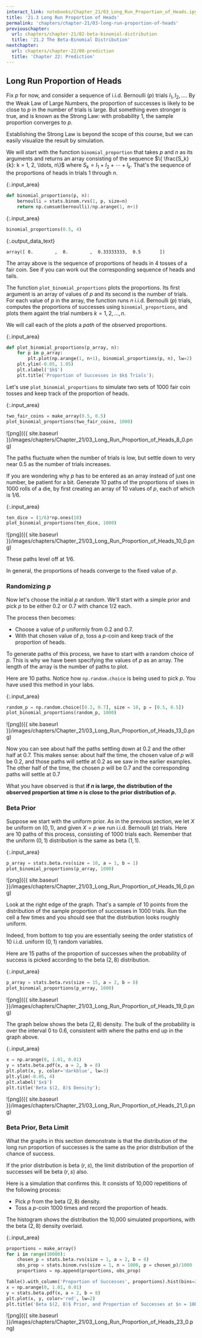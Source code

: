 ```yaml
---
interact_link: notebooks/Chapter_21/03_Long_Run_Proportion_of_Heads.ipynb
title: '21.3 Long Run Proportion of Heads'
permalink: 'chapters/chapter-21/03-long-run-proportion-of-heads'
previouschapter:
  url: chapters/chapter-21/02-beta-binomial-distribution
  title: '21.2 The Beta-Binomial Distribution'
nextchapter:
  url: chapters/chapter-22/00-prediction
  title: 'Chapter 22: Prediction'
---
```


## Long Run Proportion of Heads

Fix $p$ for now, and consider a sequence of i.i.d. Bernoulli $(p)$ trials $I_1, I_2, \ldots$. By the Weak Law of Large Numbers, the proportion of successes is likely to be close to $p$ in the number of trials is large. But something even stronger is true, and is known as the Strong Law: with probability 1, the sample proportion converges to $p$. 

Establishing the Strong Law is beyond the scope of this course, but we can easily visualize the result by simulation. 

We will start with the function `binomial_proportion` that takes $p$ and $n$ as its arguments and returns an array consisting of the sequence $\{ \frac{S_k}{k}: k = 1, 2, \ldots, n\}$ where $S_k = I_1 + I_2 + \cdots + I_k$. That's the sequence of the proportions of heads in trials 1 through $n$.


{:.input_area}
```python
def binomial_proportions(p, n):
    bernoulli = stats.binom.rvs(1, p, size=n)
    return np.cumsum(bernoulli)/np.arange(1, n+1)
```


{:.input_area}
```python
binomial_proportions(0.5, 4)
```




{:.output_data_text}
```
array([ 0.        ,  0.        ,  0.33333333,  0.5       ])
```



The array above is the sequence of proportions of heads in 4 tosses of a fair coin. See if you can work out the corresponding sequence of heads and tails.

The function `plot_binomial_proportions` plots the proportions. Its first argument is an array of values of $p$ and its second is the number of trials. For each value of $p$ in the array, the function runs $n$ i.i.d. Bernoulli $(p)$ trials, computes the proportions of successes using `binomial_proportions`, and plots them againt the trial numbers $k = 1, 2, \ldots , n$.

We will call each of the plots a *path* of the observed proportions.


{:.input_area}
```python
def plot_binomial_proportions(p_array, n):
    for p in p_array:
        plt.plot(np.arange(1, n+1), binomial_proportions(p, n), lw=2)
    plt.ylim(-0.05, 1.05)
    plt.xlabel('$k$')
    plt.title('Proportion of Successes in $k$ Trials');
```

Let's use `plot_binomial_proportions` to simulate two sets of 1000 fair coin tosses and keep track of the proportion of heads.


{:.input_area}
```python
two_fair_coins = make_array(0.5, 0.5)
plot_binomial_proportions(two_fair_coins, 1000)
```


![png]({{ site.baseurl }}/images/chapters/Chapter_21/03_Long_Run_Proportion_of_Heads_8_0.png)


The paths fluctuate when the number of trials is low, but settle down to very near 0.5 as the number of trials increases.

If you are wondering why $p$ has to be entered as an array instead of just one number, be patient for a bit. Generate 10 paths of the proportions of sixes in 1000 rolls of a die, by first creating an array of 10 values of $p$, each of which is 1/6.


{:.input_area}
```python
ten_dice = (1/6)*np.ones(10)
plot_binomial_proportions(ten_dice, 1000)
```


![png]({{ site.baseurl }}/images/chapters/Chapter_21/03_Long_Run_Proportion_of_Heads_10_0.png)


These paths level off at $1/6$.

In general, the proportions of heads converge to the fixed value of $p$.

### Randomizing $p$
Now let's choose the initial $p$ at random. We'll start with a simple prior and pick $p$ to be either 0.2 or 0.7 with chance 1/2 each. 

The process then becomes:
- Choose a value of $p$ uniformly from 0.2 and 0.7.
- With that chosen value of $p$, toss a $p$-coin and keep track of the proportion of heads.

To generate paths of this process, we have to start with a random choice of $p$. This is why we have been specifying the values of $p$ as an array. The length of the array is the number of paths to plot.

Here are 10 paths. Notice how `np.random.choice` is being used to pick $p$. You have used this method in your labs.


{:.input_area}
```python
random_p = np.random.choice([0.2, 0.7], size = 10, p = [0.5, 0.5])
plot_binomial_proportions(random_p, 1000)
```


![png]({{ site.baseurl }}/images/chapters/Chapter_21/03_Long_Run_Proportion_of_Heads_13_0.png)


Now you can see about half the paths settling down at 0.2 and the other half at 0.7. This makes sense: about half the time, the chosen value of $p$ will be 0.2, and those paths will settle at 0.2 as we saw in the earlier examples. The other half of the time, the chosen $p$ will be 0.7 and the corresponding paths will settle at 0.7

What you have observed is that **if $n$ is large, the distribution of the observed proportion at time $n$ is close to the prior distribution of $p$.**

### Beta Prior
Suppose we start with the uniform prior. As in the previous section, we let $X$ be uniform on $(0, 1)$, and given $X = p$ we run i.i.d. Bernoulli $(p)$ trials. Here are 10 paths of this process, consisting of 1000 trials each. Remember that the uniform $(0, 1)$ distribution is the same as beta $(1, 1)$.


{:.input_area}
```python
p_array = stats.beta.rvs(size = 10, a = 1, b = 1)
plot_binomial_proportions(p_array, 1000)
```


![png]({{ site.baseurl }}/images/chapters/Chapter_21/03_Long_Run_Proportion_of_Heads_16_0.png)


Look at the right edge of the graph. That's a sample of 10 points from the distribution of the sample proportion of successes in 1000 trials. Run the cell a few times and you should see that the distribution looks roughly uniform.

Indeed, from bottom to top you are essentially seeing the order statistics of 10 i.i.d. uniform $(0, 1)$ random variables.

Here are 15 paths of the proportion of successes when the probability of success is picked according to the beta $(2, 8)$ distribution.


{:.input_area}
```python
p_array = stats.beta.rvs(size = 15, a = 2, b = 8)
plot_binomial_proportions(p_array, 1000)
```


![png]({{ site.baseurl }}/images/chapters/Chapter_21/03_Long_Run_Proportion_of_Heads_19_0.png)


The graph below shows the beta $(2, 8)$ density. The bulk of the probability is over the interval 0 to 0.6, consistent with where the paths end up in the graph above.


{:.input_area}
```python
x = np.arange(0, 1.01, 0.01)
y = stats.beta.pdf(x, a = 2, b = 8)
plt.plot(x, y, color='darkblue', lw=3)
plt.ylim(-0.05, 4)
plt.xlabel('$x$')
plt.title('Beta $(2, 8)$ Density');
```


![png]({{ site.baseurl }}/images/chapters/Chapter_21/03_Long_Run_Proportion_of_Heads_21_0.png)


### Beta Prior, Beta Limit
What the graphs in this section demonstrate is that the distribution of the long run proportion of successes is the same as the prior distribution of the chance of success.

If the prior distribution is beta $(r, s)$, the limit distribution of the proportion of successes will be beta $(r, s)$ also.

Here is a simulation that confirms this. It consists of 10,000 repetitions of the following process:
- Pick $p$ from the beta $(2, 8)$ density.
- Toss a $p$-coin 1000 times and record the proportion of heads.

The histogram shows the distribution the 10,000 simulated proportions, with the beta $(2, 8)$ density overlaid.


{:.input_area}
```python
proportions = make_array()
for i in range(10000):
    chosen_p = stats.beta.rvs(size = 1, a = 2, b = 8)
    obs_prop = stats.binom.rvs(size = 1, n = 1000, p = chosen_p)/1000
    proportions = np.append(proportions, obs_prop)

Table().with_column('Proportion of Successes', proportions).hist(bins=20)
x = np.arange(0, 1.01, 0.01)
y = stats.beta.pdf(x, a = 2, b = 8)
plt.plot(x, y, color='red', lw=2)
plt.title('Beta $(2, 8)$ Prior, and Proportion of Successes at $n = 1000$');
```


![png]({{ site.baseurl }}/images/chapters/Chapter_21/03_Long_Run_Proportion_of_Heads_23_0.png)

